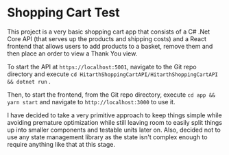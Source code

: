 # Shopping Cart Test

This project is a very basic shopping cart app that consists of a C# .Net Core API (that serves up the products and shipping costs) and a React frontend that allows users to add products to a basket, remove them and then place an order to view a Thank You view.

To start the API at `https://localhost:5001`, navigate to the Git repo directory and execute `cd HitarthShoppingCartAPI/HitarthShoppingCartAPI && dotnet run` .

Then, to start the frontend, from the Git repo directory, execute `cd app && yarn start` and navigate to `http://localhost:3000` to use it.

I have decided to take a very primitive approach to keep things simple while avoiding premature optimization while still leaving room to easily split things up into smaller components and testable units later on. Also, decided not to use any state management library as the state isn't complex enough to require anything like that at this stage.

